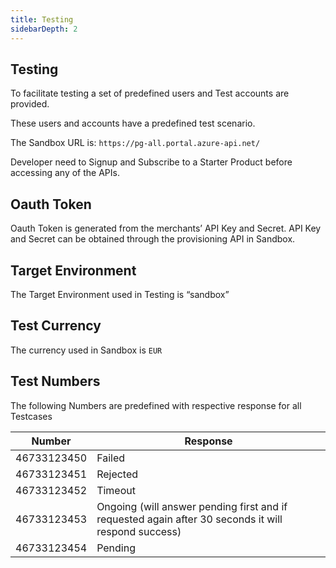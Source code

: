 ```yaml
---
title: Testing
sidebarDepth: 2
---
```


## Testing

To facilitate testing a set of predefined users and Test accounts are provided.

These users and accounts have a predefined test scenario.

The Sandbox URL is:
`https://pg-all.portal.azure-api.net/`

Developer need to Signup and Subscribe to a Starter Product before accessing any of the APIs.

## Oauth Token

Oauth Token is generated from the merchants’ API Key and Secret. API Key and Secret can be obtained through the provisioning API in Sandbox.

## Target Environment

The Target Environment used in Testing is “sandbox”

## Test Currency

The currency used in Sandbox is `EUR`

## Test Numbers

The following Numbers are predefined with respective response for all Testcases

|  Number | Response |
| ------------- |-------------|
| 46733123450      | Failed |
| 46733123451      | Rejected |
| 46733123452      | Timeout |
| 46733123453     |  Ongoing (will answer pending first and if requested again after 30 seconds it will respond success)|
| 46733123454     | Pending |

